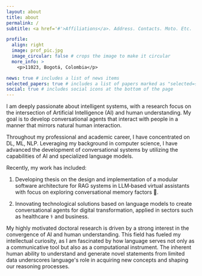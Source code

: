 ```yaml
---
layout: about
title: about
permalink: /
subtitle: <a href='#'>Affiliations</a>. Address. Contacts. Moto. Etc.

profile:
  align: right
  image: prof_pic.jpg
  image_circular: false # crops the image to make it circular
  more_info: >
    <p>11023, Bogotá, Colombia</p>

news: true # includes a list of news items
selected_papers: true # includes a list of papers marked as "selected={true}"
social: true # includes social icons at the bottom of the page
---
```


I am deeply passionate about intelligent systems, with a research focus on the intersection of Artificial Intelligence (AI) and human understanding. My goal is to develop conversational agents that interact with people in a manner that mirrors natural human interaction.

Throughout my professional and academic career, I have concentrated on DL, ML, NLP. Leveraging my background in computer science, I have advanced the development of conversational systems by utilizing the capabilities of AI and specialized language models.

Recently, my work has included:

1. Developing thesis on the design and implementation of a modular software architecture for RAG systems in LLM‑based virtual assistants with focus on exploring conversational memory factors 🧠.

2. Innovating technological solutions based on language models to create conversational agents for digital transformation, applied in sectors such as healthcare ⚕️ and business.

My highly motivated doctoral research is driven by a strong interest in the convergence of AI and human understanding. This field has fueled my intellectual curiosity, as I am fascinated by how language serves not only as a communicative tool but also as a computational instrument. The inherent human ability to understand and generate novel statements from limited data underscores language's role in acquiring new concepts and shaping our reasoning processes.
